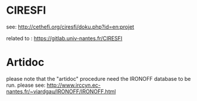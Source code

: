 # CIRESFI
see: http://cethefi.org/ciresfi/doku.php?id=en:projet

related to : https://gitlab.univ-nantes.fr/CIRESFI

# Artidoc

please note that the "artidoc" procedure need the IRONOFF database to be run. please see: http://www.irccyn.ec-nantes.fr/~viardgau/IRONOFF/IRONOFF.html



